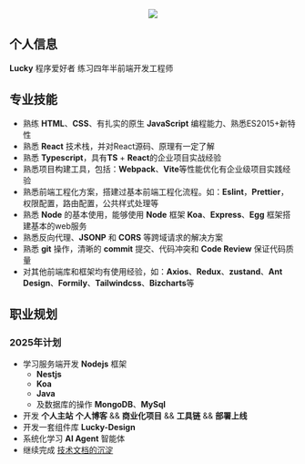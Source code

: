 <p align="center">
<img src="https://capsule-render.vercel.app/api?type=waving&color=timeGradient&height=300&&section=header&text=Hi%20There!&fontSize=90&fontAlign=50&fontAlignY=30&desc=I%20am%20Lucky%202000!&descAlign=50&descSize=30&descAlignY=60&animation=twinkling" />
</p>

## 个人信息
**Lucky** 程序爱好者 练习四年半前端开发工程师

## 专业技能
- 熟练 **HTML**、**CSS**、有扎实的原⽣ **JavaScript** 编程能⼒、熟悉ES2015+新特性
- 熟悉 **React** 技术栈，并对React源码、原理有⼀定了解
- 熟悉 **Typescript**，具有**TS** + **React**的企业项⽬实战经验
- 熟悉项⽬构建⼯具，包括：**Webpack**、**Vite**等性能优化有企业级项⽬实践经验
- 熟悉前端⼯程化⽅案，搭建过基本前端⼯程化流程。如：**Eslint**，**Prettier**，权限配置，路由配置，公共样式处理等
- 熟悉 **Node** 的基本使⽤，能够使⽤ **Node** 框架 **Koa**、**Express**、**Egg** 框架搭建基本的web服务
- 熟悉反向代理、**JSONP** 和 **CORS** 等跨域请求的解决⽅案
- 熟悉 **git** 操作，清晰的 **commit** 提交、代码冲突和 **Code Review** 保证代码质量
- 对其他前端库和框架均有使⽤经验，如：**Axios**、**Redux**、**zustand**、**Ant Design**、**Formily**、**Tailwindcss**、**Bizcharts**等


## 职业规划
### 2025年计划
- 学习服务端开发 **Nodejs** 框架
  - **Nestjs**
  - **Koa**
  - **Java**
  - 及数据库的操作 **MongoDB**、**MySql**
- 开发 **个人主站**  **个人博客** && **商业化项目** && **工具链** && **部署上线**
- 开发一套组件库 **Lucky-Design**
- 系统化学习 **AI Agent** 智能体
- 继续完成 [技术文档的沉淀](https://www.yuque.com/react-lxgph/gvf5oy/vp2o3lwoqhv6fz0v)
